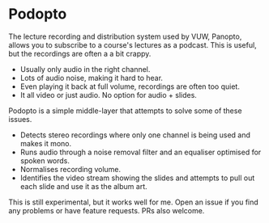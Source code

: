 # Podopto

The lecture recording and distribution system used by VUW, Panopto, allows you to subscribe to a course's lectures as a podcast. This is useful, but the recordings are often a a bit crappy.

* Usually only audio in the right channel.
* Lots of audio noise, making it hard to hear.
* Even playing it back at full volume, recordings are often too quiet.
* It all video or just audio. No option for audio + slides.

Podopto is a simple middle-layer that attempts to solve some of these issues.

* Detects stereo recordings where only one channel is being used and makes it mono.
* Runs audio through a noise removal filter and an equaliser optimised for spoken words.
* Normalises recording volume.
* Identifies the video stream showing the slides and attempts to pull out each slide and use it as the album art.

This is still experimental, but it works well for me. Open an issue if you find any problems or have feature requests. PRs also welcome.
